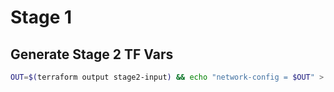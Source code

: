 # Stage 1

## Generate Stage 2 TF Vars

```bash
OUT=$(terraform output stage2-input) && echo "network-config = $OUT" > ../2-connecting/terraform.tfvars
```
